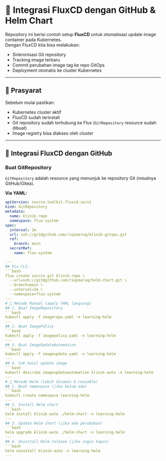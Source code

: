 # 📌 Integrasi FluxCD dengan GitHub & Helm Chart

Repository ini berisi contoh setup **FluxCD** untuk otomatisasi update image container pada Kubernetes.  
Dengan FluxCD kita bisa melakukan:

- Sinkronisasi Git repository
- Tracking image terbaru
- Commit perubahan image tag ke repo GitOps
- Deployment otomatis ke cluster Kubernetes

---

## 🚀 Prasyarat

Sebelum mulai pastikan:

- Kubernetes cluster aktif
- FluxCD sudah terinstall
- Git repository sudah terhubung ke Flux (`GitRepository` resource sudah dibuat)
- Image registry bisa diakses oleh cluster

---

## 🔗 Integrasi FluxCD dengan GitHub

### Buat GitRepository
`GitRepository` adalah resource yang menunjuk ke repository Git (misalnya GitHub/Gitea).

**Via YAML:**
```yaml
apiVersion: source.toolkit.fluxcd.io/v1
kind: GitRepository
metadata:
  name: klinik-repo
  namespace: flux-system
spec:
  interval: 1m
  url: ssh://git@github.com/riqimaruq/klinik-gitops.git
  ref:
    branch: main
  secretRef:
    name: flux-system

---
## Via CLI:
```bash
flux create source git klinik-repo \
  --url=ssh://git@github.com/riqimaruq/helm-chart.git \
  --branch=main \
  --interval=1m \
  --namespace=flux-system
---
# 📌 Metode Manual (apply YAML langsung)
## 1. Buat ImageRepository
```bash
kubectl apply -f imagerepo.yaml -n learning-helm
---
## 2. Buat ImagePolicy
```bash
kubectl apply -f imagepolicy.yaml -n learning-helm
---
## 3. Buat ImageUpdateAutomation
```bash
kubectl apply -f imageupdate.yaml -n learning-helm
---
## 4. Cek hasil update image
```bash
kubectl describe imageupdateautomation klinik-auto -n learning-helm
---
# 📌 Metode Helm (lebih dinamis & reusable)
## 1. Buat namespace (jika belum ada)
```bash
kubectl create namespace learning-helm
---
## 2. Install Helm chart
```bash
helm install klinik-auto ./helm-chart -n learning-helm
---
## 3. Update Helm chart (jika ada perubahan)
```bash
helm upgrade klinik-auto ./helm-chart -n learning-helm
---
## 4. Uninstall Helm release (jika ingin hapus)
```bash
helm uninstall klinik-auto -n learning-helm
---
